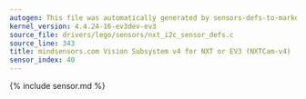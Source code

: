 ```yaml
---
autogen: This file was automatically generated by sensors-defs-to-markdown.py
kernel_version: 4.4.24-16-ev3dev-ev3
source_file: drivers/lego/sensors/nxt_i2c_sensor_defs.c
source_line: 343
title: mindsensors.com Vision Subsystem v4 for NXT or EV3 (NXTCam-v4)
sensor_index: 40
---
```


{% include sensor.md %}

